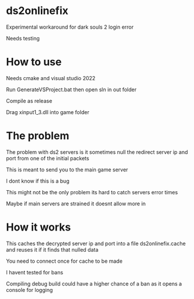 # ds2onlinefix
Experimental workaround for dark souls 2 login error

Needs testing

# How to use

Needs cmake and visual studio 2022

Run GenerateVSProject.bat then open sln in out folder

Compile as release

Drag xinput1_3.dll into game folder

# The problem

The problem with ds2 servers is it sometimes null the redirect server ip and port from one of the initial packets

This is meant to send you to the main game server

I dont know if this is a bug

This might not be the only problem its hard to catch servers error times

Maybe if main servers are strained it doesnt allow more in

# How it works

This caches the decrypted server ip and port into a file ds2onlinefix.cache and reuses it if it finds that nulled data

You need to connect once for cache to be made

I havent tested for bans

Compiling debug build could have a higher chance of a ban as it opens a console for logging

